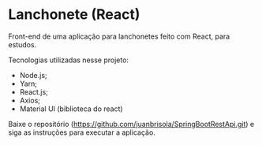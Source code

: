 # Lanchonete (React)
Front-end de uma aplicação para lanchonetes feito com React, para estudos.

Tecnologias utilizadas nesse projeto:
- Node.js;
- Yarn;
- React.js;
- Axios;
- Material UI (biblioteca do react)

Baixe o repositório (https://github.com/juanbrisola/SpringBootRestApi.git) e siga as instruções para executar a aplicação.
